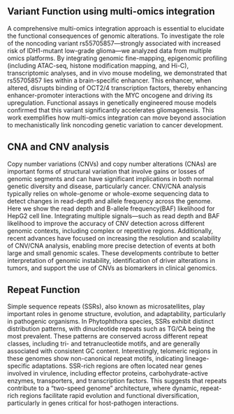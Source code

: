 ##  Variant Function using multi-omics integration
A comprehensive multi-omics integration approach is essential to elucidate the functional consequences of genomic alterations. To investigate the role of the noncoding variant rs55705857—strongly associated with increased risk of IDH1-mutant low-grade glioma—we analyzed data from multiple omics platforms. By integrating genomic fine-mapping, epigenomic profiling (including ATAC-seq, histone modification mapping, and Hi-C), transcriptomic analyses, and in vivo mouse modeling, we demonstrated that rs55705857 lies within a brain-specific enhancer. This enhancer, when altered, disrupts binding of OCT2/4 transcription factors, thereby enhancing enhancer-promoter interactions with the MYC oncogene and driving its upregulation. Functional assays in genetically engineered mouse models confirmed that this variant significantly accelerates gliomagenesis. This work exemplifies how multi-omics integration can move beyond association to mechanistically link noncoding genetic variation to cancer development.

## CNA and CNV analysis

Copy number variations (CNVs) and copy number alterations (CNAs) are important forms of structural variation that involve gains or losses of genomic segments and can have significant implications in both normal genetic diversity and disease, particularly cancer. CNV/CNA analysis typically relies on whole-genome or whole-exome sequencing data to detect changes in read-depth and allele frequency across the genome. Here we show the read depth and B-allele frequency(BAF) likelihood for HepG2 cell line. Integrating multiple signals—such as read depth and BAF likelihood to improve the accuracy of CNV detection across different genomic contexts, including complex or repetitive regions. Additionally, recent advances have focused on increasing the resolution and scalability of CNV/CNA analysis, enabling more precise detection of events at both large and small genomic scales. These developments contribute to better interpretation of genomic instability, identification of driver alterations in tumors, and support the use of CNVs as biomarkers in clinical genomics.

## Repeat Function

Simple sequence repeats (SSRs), also known as microsatellites, play important roles in genome structure, evolution, and adaptability, particularly in pathogenic organisms. In Phytophthora species, SSRs exhibit distinct distribution patterns, with dinucleotide repeats such as TG/CA being the most prevalent. These patterns are conserved across different repeat classes, including tri- and tetranucleotide motifs, and are generally associated with consistent GC content. Interestingly, telomeric regions in these genomes show non-canonical repeat motifs, indicating lineage-specific adaptations. SSR-rich regions are often located near genes involved in virulence, including effector proteins, carbohydrate-active enzymes, transporters, and transcription factors. This suggests that repeats contribute to a “two-speed genome” architecture, where dynamic, repeat-rich regions facilitate rapid evolution and functional diversification, particularly in genes critical for host-pathogen interactions.
